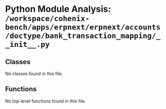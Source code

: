 # Python Module Analysis: `/workspace/cohenix-bench/apps/erpnext/erpnext/accounts/doctype/bank_transaction_mapping/__init__.py`

## Classes

No classes found in this file.


## Functions

No top-level functions found in this file.
